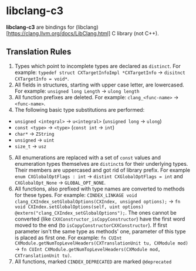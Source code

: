 
# libclang-c3

**libclang-c3** are bindings for (libclang)[https://clang.llvm.org/docs/LibClang.html] C library (not C++).

## Translation Rules

1. Types which point to incomplete types are declared as `distinct`. For example: `typedef struct CXTargetInfoImpl *CXTargetInfo` -> `disitnct CXTargetInfo = void*`.
2. All fields in structures, starting with upper case letter, are lowercased. For example: `unsigned long Length` -> `ulong length`
3. All function prefixes are deleted. For example: `clang_<func-name>` -> `<func-name>`.
4. The following basic type substitutions are performed:
  - `unsigned <integral>` -> `u<integral>` (`unsigned long` -> `ulong`)
  - `const <type>` -> `<type>` (`const int` -> `int`)
  - `char*` -> `ZString`
  - `unsigned` -> `uint`
  - `size_t` -> `usz`
5. All enumerations are replaced with a set of `const` values and enumeration types themselves are `distinct`s for their underlying types. Their members are uppercased and got rid of library prefix. For example `enum CXGlobalOptFlags : int` -> `distint CXGlobalOptFlags = int` and `CXGlobalOpt_None` -> `GLOBAL_OPT_NONE`.
6. All functions, also prefixed with type names are converted to methods for these types. For example: `CINDEX_LINKAGE void clang_CXIndex_setGlobalOptions(CXIndex, unsigned options);` -> `fn void CXIndex.setGlobalOptions(self, uint options) @extern("clang_CXIndex_setGlobalOptions");`. The ones cannot be converted (like `CXXConstructor_isCopyConstructor`) have the first word moved to the end (to `isCopyConstructorCXXConstructor`). If first parameter isn't the same type as methods' one, parameter of this type is placed as first one. For example: `fn CUInt CXModule.getNumTopLevelHeaders(CXTranslationUnit tu, CXModule mod)` -> `fn CUInt CXModule.getNumTopLevelHeaders(CXModule mod, CXTranslationUnit tu)`.
7. All functions, marked `CINDEX_DEPRECATED` are marked `@deprecated`

